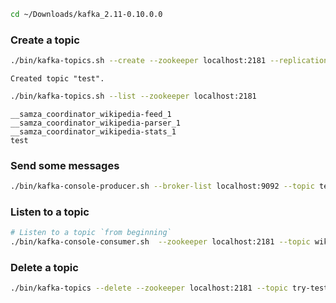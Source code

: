 

```bash
cd ~/Downloads/kafka_2.11-0.10.0.0
```

    

### Create a topic


```bash
./bin/kafka-topics.sh --create --zookeeper localhost:2181 --replication-factor 1 --partitions 1 --topic test
```

    Created topic "test".



```bash
./bin/kafka-topics.sh --list --zookeeper localhost:2181
```

    __samza_coordinator_wikipedia-feed_1
    __samza_coordinator_wikipedia-parser_1
    __samza_coordinator_wikipedia-stats_1
    test


### Send some messages


```bash
./bin/kafka-console-producer.sh --broker-list localhost:9092 --topic test
```

    

### Listen to a topic


```bash
# Listen to a topic `from beginning`
./bin/kafka-console-consumer.sh  --zookeeper localhost:2181 --topic wikipedia-raw --from-beginning
```

### Delete a topic


```bash
./bin/kafka-topics --delete --zookeeper localhost:2181 --topic try-test
```
